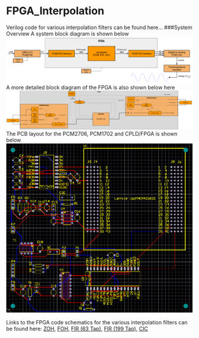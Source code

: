 # FPGA_Interpolation
Verilog code for various interpolation filters can be found here...
###System Overview
A system block diagram is shown below
![Block Diagram](/documentation/block_overview.png "Block Diagram")
A more detailed block diagram of the FPGA is also shown below here
![Detailed Block Diagram](/documentation/block_overview_detail_general.png "Detailed Block Diagram")
The PCB layout for the PCM2706, PCM1702 and CPLD/FPGA is shown below
![PCB](/documentation/pcb.png "PCB")

Links to the FPGA code schematics for the various interpolation filters can be found here: [ZOH](documentation/ZOH_schematic.pdf), [FOH](documentation/FOH_schematic.pdf), [FIR (63 Tap)](documentation/FIR_63_schematic.pdf), [FIR (199 Tap)](documentation/FIR_199_schematic.pdf), [CIC](documentation/CIC_schematic.pdf)